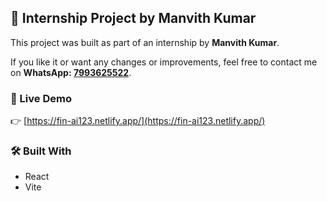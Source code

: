 


## 💼 Internship Project by Manvith Kumar

This project was built as part of an internship by **Manvith Kumar**.

If you like it or want any changes or improvements, feel free to contact me on **WhatsApp: [7993625522](https://wa.me/917993625522)**.

### 🚀 Live Demo

👉 [https://fin-ai123.netlify.app/](https://fin-ai123.netlify.app/)

### 🛠 Built With

- React
- Vite